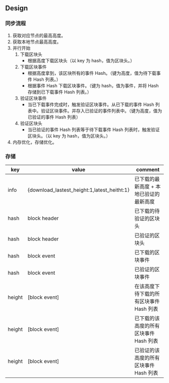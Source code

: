 ## Design

### 同步流程

1. 获取对应节点的最高高度。
2. 获取本地节点最高高度。
3. 并行开始
    1. 下载区块头
        + 根据高度下载区块头（以 key 为 hash，值为区块头。）
    2. 下载区块事件
        + 根据高度拿到，该区块所有的事件 Hash。（键为高度，值为待下载事件 Hash 列表。）
        + 根据事件 Hash 下载区块事件。（键为 hash，值为事件，并将 Hash 存储到已下载事件 Hash 列表。）
    3. 验证区块事件
        + 当已下载事件完成时，触发验证区块事件。从已下载的事件 Hash 列表中。验证区块事件。并存入已验证的事件列表中。（键为高度，值为已验证的事件 Hash 列表）
    4. 验证区块头
        + 当已验证的事件 Hash 列表等于待下载事件 Hash 列表时，触发验证区块头。（以 key 为 hash，值为区块头。）
4. 内存优化，存储优化。

### 存储

| key    | value                                       | comment                                  |
| ------ | ------------------------------------------- | ---------------------------------------- |
| info   | {download_lastest_height:1,latest_heitht:1} | 已下载的最新高度 + 本地已验证的最新高度  |
| hash   | block header                                | 已下载的待验证的区块头                   |
| hash   | block header                                | 已验证的区块头                           |
| hash   | block event                                 | 已下载的区块事件                         |
| hash   | block event                                 | 已验证的区块事件                         |
| height | [block event]                               | 在该高度下待下载的所有区块事件 Hash 列表 |
| height | [block event]                               | 已下载的该高度的所有区块事件 Hash 列表   |
| height | [block event]                               | 已验证的该高度的所有区块事件 Hash 列表   |
